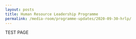 ```yaml
---
layout: posts
title: Human Resource Leadership Programme 
permalink: /media-room/programme-updates/2020-09-30-hrlp/
---
```

TEST PAGE
